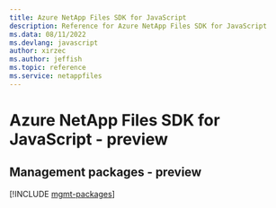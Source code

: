 ```yaml
---
title: Azure NetApp Files SDK for JavaScript
description: Reference for Azure NetApp Files SDK for JavaScript
ms.data: 08/11/2022
ms.devlang: javascript
author: xirzec
ms.author: jeffish
ms.topic: reference
ms.service: netappfiles
---
```

# Azure NetApp Files SDK for JavaScript - preview

## Management packages - preview
[!INCLUDE [mgmt-packages](netapp-files-mgmt-index.md)]
